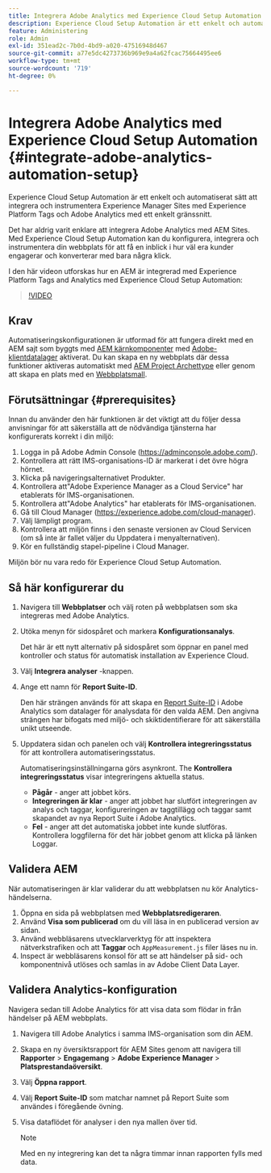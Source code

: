 ```yaml
---
title: Integrera Adobe Analytics med Experience Cloud Setup Automation
description: Experience Cloud Setup Automation är ett enkelt och automatiserat sätt att integrera och instrumentera Experience Manager Sites med Experience Platform Tags och Adobe Analytics med ett enkelt gränssnitt. Lär dig hur du använder den automatiska konfigurationen med din egen webbplats.
feature: Administering
role: Admin
exl-id: 351ead2c-7b0d-4bd9-a020-47516948d467
source-git-commit: a77e5dc4273736b969e9a4a62fcac75664495ee6
workflow-type: tm+mt
source-wordcount: '719'
ht-degree: 0%

---
```


# Integrera Adobe Analytics med Experience Cloud Setup Automation {#integrate-adobe-analytics-automation-setup}

Experience Cloud Setup Automation är ett enkelt och automatiserat sätt att integrera och instrumentera Experience Manager Sites med Experience Platform Tags och Adobe Analytics med ett enkelt gränssnitt.

Det har aldrig varit enklare att integrera Adobe Analytics med AEM Sites. Med Experience Cloud Setup Automation kan du konfigurera, integrera och instrumentera din webbplats för att få en inblick i hur väl era kunder engagerar och konverterar med bara några klick.

I den här videon utforskas hur en AEM är integrerad med Experience Platform Tags and Analytics med Experience Cloud Setup Automation:

>[!VIDEO](https://video.tv.adobe.com/v/345372/?quality=12)

## Krav

Automatiseringskonfigurationen är utformad för att fungera direkt med en AEM sajt som byggts med [AEM kärnkomponenter](https://experienceleague.adobe.com/docs/experience-manager-core-components/using/introduction.html) med [Adobe-klientdatalager](https://experienceleague.adobe.com/docs/experience-manager-core-components/using/developing/data-layer/overview.html) aktiverat. Du kan skapa en ny webbplats där dessa funktioner aktiveras automatiskt med [AEM Project Archettype](https://experienceleague.adobe.com/docs/experience-manager-core-components/using/developing/archetype/overview.html) eller genom att skapa en plats med en [Webbplatsmall](/help/journey-sites/quick-site/create-site.md).

## Förutsättningar {#prerequisites}

Innan du använder den här funktionen är det viktigt att du följer dessa anvisningar för att säkerställa att de nödvändiga tjänsterna har konfigurerats korrekt i din miljö:

1. Logga in på Adobe Admin Console (https://adminconsole.adobe.com/).
1. Kontrollera att rätt IMS-organisations-ID är markerat i det övre högra hörnet.
1. Klicka på navigeringsalternativet Produkter.
1. Kontrollera att&quot;Adobe Experience Manager as a Cloud Service&quot; har etablerats för IMS-organisationen.
1. Kontrollera att&quot;Adobe Analytics&quot; har etablerats för IMS-organisationen.
1. Gå till Cloud Manager (https://experience.adobe.com/cloud-manager).
1. Välj lämpligt program.
1. Kontrollera att miljön finns i den senaste versionen av Cloud Servicen (om så inte är fallet väljer du Uppdatera i menyalternativen).
1. Kör en fullständig stapel-pipeline i Cloud Manager.

Miljön bör nu vara redo för Experience Cloud Setup Automation.

## Så här konfigurerar du

1. Navigera till **Webbplatser** och välj roten på webbplatsen som ska integreras med Adobe Analytics.
1. Utöka menyn för sidospåret och markera **Konfigurationsanalys**.

   Det här är ett nytt alternativ på sidospåret som öppnar en panel med kontroller och status för automatisk installation av Experience Cloud.
1. Välj **Integrera analyser** -knappen.
1. Ange ett namn för **Report Suite-ID**.

   Den här strängen används för att skapa en [Report Suite-ID](https://experienceleague.adobe.com/docs/analytics/admin/manage-report-suites/new-report-suite/t-create-a-report-suite.html) i Adobe Analytics som datalager för analysdata för den valda AEM. Den angivna strängen har bifogats med miljö- och skiktidentifierare för att säkerställa unikt utseende.

1. Uppdatera sidan och panelen och välj **Kontrollera integreringsstatus** för att kontrollera automatiseringsstatus.

   Automatiseringsinställningarna görs asynkront. The **Kontrollera integreringsstatus** visar integreringens aktuella status.

   * **Pågår** - anger att jobbet körs.
   * **Integreringen är klar** - anger att jobbet har slutfört integreringen av analys och taggar, konfigureringen av taggtillägg och taggar samt skapandet av nya Report Suite i Adobe Analytics.
   * **Fel** - anger att det automatiska jobbet inte kunde slutföras. Kontrollera loggfilerna för det här jobbet genom att klicka på länken Loggar.

## Validera AEM

När automatiseringen är klar validerar du att webbplatsen nu kör Analytics-händelserna.

1. Öppna en sida på webbplatsen med **Webbplatsredigeraren**.
1. Använd **Visa som publicerad** om du vill läsa in en publicerad version av sidan.
1. Använd webbläsarens utvecklarverktyg för att inspektera nätverkstrafiken och att **Taggar** och `AppMeasurement.js` filer läses nu in.
1. Inspect är webbläsarens konsol för att se att händelser på sid- och komponentnivå utlöses och samlas in av Adobe Client Data Layer.

## Validera Analytics-konfiguration

Navigera sedan till Adobe Analytics för att visa data som flödar in från händelser på AEM webbplats.

1. Navigera till Adobe Analytics i samma IMS-organisation som din AEM.
1. Skapa en ny översiktsrapport för AEM Sites genom att navigera till **Rapporter** > **Engagemang** > **Adobe Experience Manager** > **Platsprestandaöversikt**.
1. Välj **Öppna rapport**.
1. Välj **Report Suite-ID** som matchar namnet på Report Suite som användes i föregående övning.
1. Visa dataflödet för analyser i den nya mallen över tid.

   >[!NOTE]
   >
   > Med en ny integrering kan det ta några timmar innan rapporten fylls med data.
